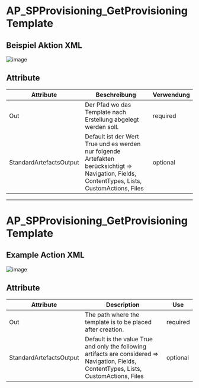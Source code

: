 # AP_SPProvisioning_GetProvisioningTemplate
## Beispiel Aktion XML
![image](https://github.com/Campergue/Alegri.ActionPack.SharePoint.Provisioning.Powershell/blob/master/AlegriActionPackSharePointProvisioning/AlegriActionPackSharePointProvisioning/Documentation/BeispielGetProvisioningTemplate.png)

## Attribute
| Attribute | Beschreibung | Verwendung |
| --- | --- | --- |
| Out | Der Pfad wo das Template nach Erstellung abgelegt werden soll. | required |
| StandardArtefactsOutput | Default ist der Wert True und es werden nur folgende Artefakten berücksichtigt => Navigation, Fields, ContentTypes, Lists, CustomActions, Files | optional |

---

# AP_SPProvisioning_GetProvisioningTemplate
## Example Action XML
![image](https://github.com/Campergue/Alegri.ActionPack.SharePoint.Provisioning.Powershell/blob/master/AlegriActionPackSharePointProvisioning/AlegriActionPackSharePointProvisioning/Documentation/BeispielGetProvisioningTemplate.png)

## Attribute
| Attribute | Description | Use |
| --- | --- | --- |
| Out | The path where the template is to be placed after creation. | required |
| StandardArtefactsOutput | Default is the value True and only the following artifacts are considered => Navigation, Fields, ContentTypes, Lists, CustomActions, Files | optional |